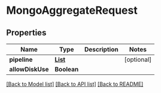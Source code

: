 # MongoAggregateRequest
## Properties

Name | Type | Description | Notes
------------ | ------------- | ------------- | -------------
**pipeline** | [**List**](PipelineStage.md) |  | [optional] 
**allowDiskUse** | **Boolean** |  | 

[[Back to Model list]](../README.md#documentation-for-models) [[Back to API list]](../README.md#documentation-for-api-endpoints) [[Back to README]](../README.md)

